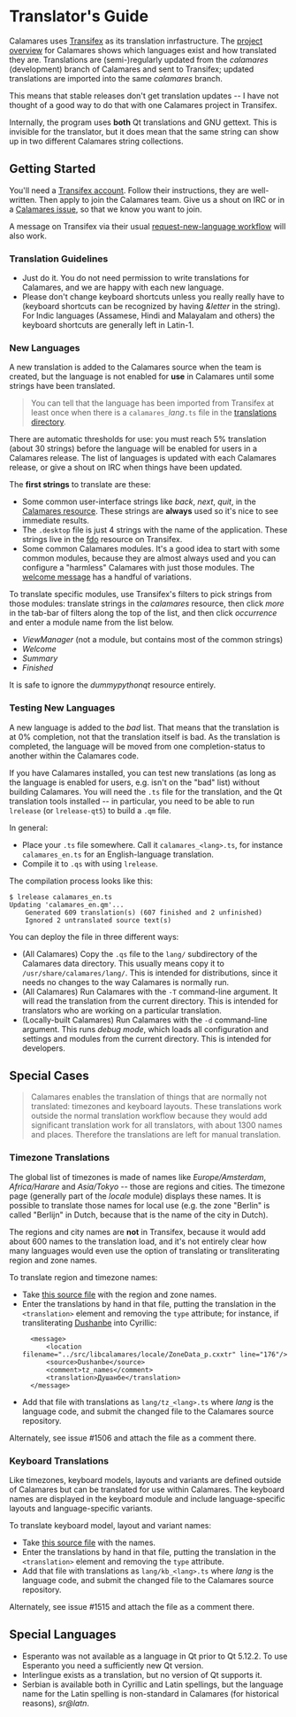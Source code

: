 # Translator's Guide

Calamares uses [Transifex](https://www.transifex.com/) as its translation
inrfastructure.
The [project overview](https://www.transifex.com/calamares/calamares/) for Calamares
shows which languages exist and how translated they are.
Translations are (semi-)regularly updated from the *calamares* (development)
branch of Calamares and sent to Transifex; updated translations are
imported into the same *calamares* branch.

This means that stable releases don't get translation updates --
I have not thought of a good way to do that with one Calamares
project in Transifex.

Internally, the program uses **both** Qt translations and GNU
gettext. This is invisible for the translator, but it does mean
that the same string can show up in two different Calamares string collections.

## Getting Started

You'll need a [Transifex account](https://www.transifex.com/signup/).
Follow their instructions, they
are well-written. Then apply to join the Calamares team.
Give us a shout on IRC or in a
[Calamares issue](https://github.com/calamares/calamares/issues), so that we
know you want to join.

A message on Transifex via their usual
[request-new-language workflow](https://www.transifex.com/calamares/calamares/languages/) will also work.

### Translation Guidelines

 - Just do it. You do not need permission to write translations for Calamares,
   and we are happy with each new language.
 - Please don't change keyboard shortcuts unless you
   really really have to (keyboard shortcuts can be recognized by having
   *&letter* in the string).
   For Indic languages (Assamese, Hindi and Malayalam and others)
   the keyboard shortcuts are generally left in Latin-1.

### New Languages

A new translation is added to the Calamares source when the team is created,
but the language is not enabled for **use** in Calamares until
some strings have been translated.

> You can tell that the language has been imported from Transifex
> at least once when there is a `calamares_`*lang*`.ts` file
> in the [translations directory](/calamares/calamares/tree/calamares/lang).

There are automatic thresholds
for use: you must reach 5% translation (about 30 strings)
before the language will be enabled for users in a Calamares release.
The list of languages is updated with each Calamares release,
or give a shout on IRC when things have been updated.

The **first strings** to translate are these:

 - Some common user-interface strings like *back*, *next*, *quit*,
   in the [Calamares resource](https://www.transifex.com/calamares/calamares/viewstrings/#en/calamares/36497580?q=text%3Anext).
   These strings are **always** used so it's nice to see immediate results.
 - The `.desktop` file is just 4 strings with the name of the application.
   These strings live in the [fdo](https://www.transifex.com/calamares/calamares/viewstrings/#en/fdo/116533957)
   resource on Transifex.
 - Some common Calamares modules. It's a good idea to start with
   some common modules,
   because they are almost always used and you can configure
   a "harmless" Calamares with just those modules.
   The [welcome message](https://www.transifex.com/calamares/calamares/viewstrings/#en/calamares/293047765?q=key%3A%22welcome%22)
   has a handful of variations.

To translate specific modules, use Transifex's filters to pick strings from those modules:
translate strings in the *calamares* resource,
then click *more* in the tab-bar of filters along the top of the list,
and then click *occurrence* and enter a module name from the list below.
 -   *ViewManager* (not a module, but contains most of the common strings)
 -   *Welcome*
 -   *Summary*
 -   *Finished*

It is safe to ignore the *dummypythonqt* resource entirely.

### Testing New Languages

A new language is added to the *bad* list. That means that the translation
is at 0% completion, not that the translation itself is bad. As the translation
is completed, the language will be moved from one completion-status to another
within the Calamares code.

If you have Calamares installed, you can test new translations (as long as
the language is enabled for users, e.g. isn't on the "bad" list) without
building Calamares. You will need the `.ts` file for the translation, and
the Qt translation tools installed -- in particular, you need to be able
to run `lrelease` (or `lrelease-qt5`) to build a `.qm` file.

In general:
 - Place your `.ts` file somewhere. Call it `calamares_<lang>.ts`,
   for instance `calamares_en.ts` for an English-language translation.
 - Compile it to `.qs` with using `lrelease`.

The compilation process looks like this:
```
$ lrelease calamares_en.ts
Updating 'calamares_en.qm'...
    Generated 609 translation(s) (607 finished and 2 unfinished)
    Ignored 2 untranslated source text(s)
```

You can deploy the file in three different ways:
 - (All Calamares) Copy the `.qs` file to the `lang/` subdirectory
   of the Calamares data directory. This usually means
   copy it to `/usr/share/calamares/lang/`.
   This is intended for distributions, since it needs no changes
   to the way Calamares is normally run.
 - (All Calamares) Run Calamares with the `-T`
   command-line argument. It will read the translation from the current
   directory.
   This is intended for translators who are working on a particular
   translation.
 - (Locally-built Calamares) Run Calamares with the `-d` command-line
   argument. This runs *debug mode*, which loads all configuration and
   settings and modules from the current directory. This is intended for
   developers.


## Special Cases

> Calamares enables the translation of things that are normally
> not translated: timezones and keyboard layouts. These translations
> work outside the normal translation workflow because they would
> add significant translation work for all translators, with about 1300
> names and places. Therefore the translations are left for manual
> translation.

### Timezone Translations

The global list of timezones is made of names like *Europe/Amsterdam*,
*Africa/Harare* and *Asia/Tokyo* -- those are regions and cities.
The timezone page (generally part of the *locale* module) displays
these names. It is possible to translate those names for local
use (e.g. the zone "Berlin" is called "Berlijn" in Dutch, because
that is the name of the city in Dutch).

The regions and city names are **not** in Transifex, because it would
add about 600 names to the translation load, and it's not entirely
clear how many languages would even use the option of translating
or transliterating region and zone names.

To translate region and timezone names:

- Take [this source file](https://github.com/calamares/calamares/blob/calamares/lang/tz_en.ts)
  with the region and zone names.
- Enter the translations by hand in that file, putting the translation in
  the `<translation>` element and removing the `type` attribute; for instance,
  if transliterating [Dushanbe](https://en.wikipedia.org/wiki/Dushanbe)
  into Cyrillic:
  ```
    <message>
        <location filename="../src/libcalamares/locale/ZoneData_p.cxxtr" line="176"/>
        <source>Dushanbe</source>
        <comment>tz_names</comment>
        <translation>Душанбе</translation>
    </message>
  ```
- Add that file with translations as `lang/tz_<lang>.ts` where
  *lang* is the language code, and submit the changed file to
  the Calamares source repository.

Alternately, see issue #1506 and attach the file as a comment there.

### Keyboard Translations

Like timezones, keyboard models, layouts and variants are defined
outside of Calamares but can be translated for use within Calamares.
The keyboard names are displayed in the keyboard module and include
language-specific layouts and language-specific variants.

To translate keyboard model, layout and variant names:

- Take [this source file](https://github.com/calamares/calamares/blob/calamares/lang/kb_en.ts)
  with the names.
- Enter the translations by hand in that file, putting the translation in
  the `<translation>` element and removing the `type` attribute.
- Add that file with translations as `lang/kb_<lang>.ts` where
  *lang* is the language code, and submit the changed file to
  the Calamares source repository.

Alternately, see issue #1515 and attach the file as a comment there.

## Special Languages

 - Esperanto was not available as a language in Qt prior to Qt 5.12.2.
   To use Esperanto you need a sufficiently new Qt version.
 - Interlingue exists as a translation, but no version of Qt supports it.
 - Serbian is available both in Cyrillic and Latin spellings,
   but the language name for the Latin spelling is non-standard
   in Calamares (for historical reasons), *sr@latn*.
